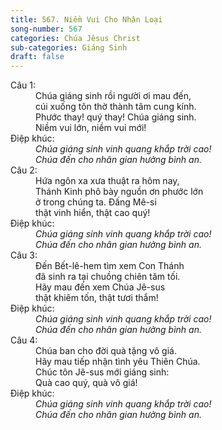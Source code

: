 ```yaml
---
title: 567. Niềm Vui Cho Nhân Loại
song-number: 567
categories: Chúa Jêsus Christ
sub-categories: Giáng Sinh
draft: false
---
```

<dl><dt>Câu 1:</dt><dd data-verse="1">Chúa giáng sinh rồi người ơi mau đến, <br/>cúi xuống tôn thờ thành tâm cung kính. <br/>Phước thay! quý thay! Chúa giáng sinh. <br/>Niềm vui lớn, niềm vui mới! </dd><dt>Điệp khúc:</dt><dd data-chorus="1"><em>Chúa giáng sinh vinh quang khắp trời cao! <br/>Chúa đến cho nhân gian hưởng bình an. </em></dd><dt>Câu 2:</dt><dd data-verse="2">Hứa ngôn xa xưa thuật ra hôm nay, <br/>Thánh Kinh phô bày nguồn ơn phước lớn <br/>ở trong chúng ta. Đấng Mê-si <br/>thật vinh hiển, thật cao quý! </dd><dt>Điệp khúc:</dt><dd data-chorus="1"><em>Chúa giáng sinh vinh quang khắp trời cao! <br/>Chúa đến cho nhân gian hưởng bình an. </em></dd><dt>Câu 3:</dt><dd data-verse="3">Đến Bết-lê-hem tìm xem Con Thánh <br/>đã sinh ra tại chuồng chiên tăm tối. <br/>Hãy mau đến xem Chúa Jê-sus <br/>thật khiêm tốn, thật tươi thắm! </dd><dt>Điệp khúc:</dt><dd data-chorus="1"><em>Chúa giáng sinh vinh quang khắp trời cao! <br/>Chúa đến cho nhân gian hưởng bình an. </em></dd><dt>Câu 4:</dt><dd data-verse="4">Chúa ban cho đời quà tặng vô giá. <br/>Hãy mau tiếp nhận tình yêu Thiên Chúa. <br/>Chúc tôn Jê-sus mới giáng sinh: <br/>Quà cao quý, quà vô giá! </dd><dt>Điệp khúc:</dt><dd data-chorus="1"><em>Chúa giáng sinh vinh quang khắp trời cao! <br/>Chúa đến cho nhân gian hưởng bình an. </em></dd></dl>